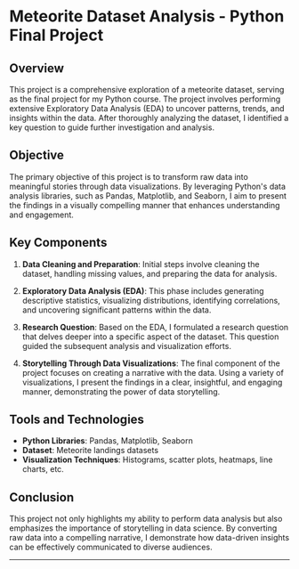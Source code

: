 # Meteorite Dataset Analysis - Python Final Project

## Overview

This project is a comprehensive exploration of a meteorite dataset, serving as the final project for my Python course. The project involves performing extensive Exploratory Data Analysis (EDA) to uncover patterns, trends, and insights within the data. After thoroughly analyzing the dataset, I identified a key question to guide further investigation and analysis.

## Objective

The primary objective of this project is to transform raw data into meaningful stories through data visualizations. By leveraging Python's data analysis libraries, such as Pandas, Matplotlib, and Seaborn, I aim to present the findings in a visually compelling manner that enhances understanding and engagement.

## Key Components

1. **Data Cleaning and Preparation**: Initial steps involve cleaning the dataset, handling missing values, and preparing the data for analysis.

2. **Exploratory Data Analysis (EDA)**: This phase includes generating descriptive statistics, visualizing distributions, identifying correlations, and uncovering significant patterns within the data.

3. **Research Question**: Based on the EDA, I formulated a research question that delves deeper into a specific aspect of the dataset. This question guided the subsequent analysis and visualization efforts.

4. **Storytelling Through Data Visualizations**: The final component of the project focuses on creating a narrative with the data. Using a variety of visualizations, I present the findings in a clear, insightful, and engaging manner, demonstrating the power of data storytelling.

## Tools and Technologies

- **Python Libraries**: Pandas, Matplotlib, Seaborn
- **Dataset**: Meteorite landings datasets
- **Visualization Techniques**: Histograms, scatter plots, heatmaps, line charts, etc.

## Conclusion

This project not only highlights my ability to perform data analysis but also emphasizes the importance of storytelling in data science. By converting raw data into a compelling narrative, I demonstrate how data-driven insights can be effectively communicated to diverse audiences.

---
